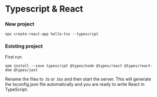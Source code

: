 # Typescript & React

### New project

`npx create-react-app hello-tsx --typescript`

### Existing project

First run 

`npm install --save typescript @types/node @types/react @types/react-dom @types/jest`

Rename the files to .ts or .tsx and then start the server. This will generate the tsconfig.json file automatically and you are ready to write React in TypeScript.